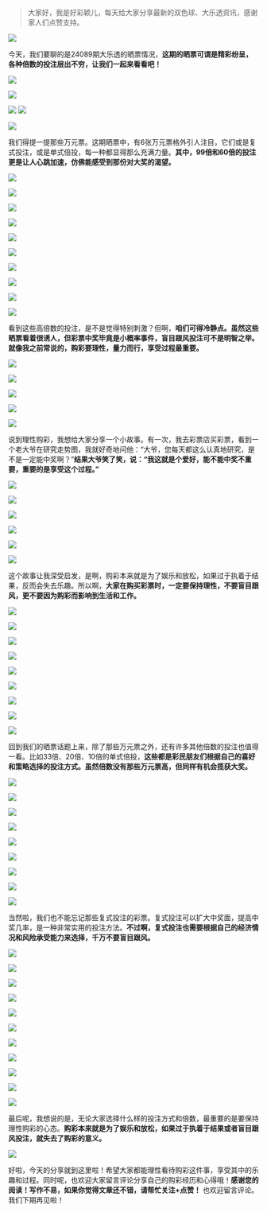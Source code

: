 > 大家好，我是好彩颖儿，每天给大家分享最新的双色球、大乐透资讯，感谢家人们点赞支持。

![](https://cdn.jsdelivr.net/gh/wangwenjie1314/PicCDN/2024-7-12/1720763627240-image.png)


今天，我们要聊的是24089期大乐透的晒票情况，**这期的晒票可谓是精彩纷呈，各种倍数的投注层出不穷，让我们一起来看看吧！**

![](https://cdn.jsdelivr.net/gh/wangwenjie1314/PicCDN/2024-8-3/1722656851392-image.png)

![](https://cdn.jsdelivr.net/gh/wangwenjie1314/PicCDN/2024-8-3/1722656864967-image.png)

![](https://cdn.jsdelivr.net/gh/wangwenjie1314/PicCDN/2024-8-3/1722656872238-image.png)
![](https://cdn.jsdelivr.net/gh/wangwenjie1314/PicCDN/2024-8-3/1722656880804-image.png)

![](https://cdn.jsdelivr.net/gh/wangwenjie1314/PicCDN/2024-8-3/1722656947012-image.png)


我们得提一提那些万元票。这期晒票中，有6张万元票格外引人注目，它们或是复式投注，或是单式倍投，每一种都显得那么充满力量。**其中，99倍和60倍的投注更是让人心跳加速，仿佛能感受到那份对大奖的渴望。**

![](https://cdn.jsdelivr.net/gh/wangwenjie1314/PicCDN/2024-8-3/1722656897441-image.png)

![](https://cdn.jsdelivr.net/gh/wangwenjie1314/PicCDN/2024-8-3/1722656912930-image.png)

![](https://cdn.jsdelivr.net/gh/wangwenjie1314/PicCDN/2024-8-3/1722656928338-image.png)

![](https://cdn.jsdelivr.net/gh/wangwenjie1314/PicCDN/2024-8-3/1722656956911-image.png)


![](https://cdn.jsdelivr.net/gh/wangwenjie1314/PicCDN/2024-8-3/1722656966250-image.png)


![](https://cdn.jsdelivr.net/gh/wangwenjie1314/PicCDN/2024-8-3/1722656980025-image.png)

![](https://cdn.jsdelivr.net/gh/wangwenjie1314/PicCDN/2024-8-3/1722656990119-image.png)

![](https://cdn.jsdelivr.net/gh/wangwenjie1314/PicCDN/2024-8-3/1722656998999-image.png)


![](https://cdn.jsdelivr.net/gh/wangwenjie1314/PicCDN/2024-8-3/1722657024694-image.png)


![](https://cdn.jsdelivr.net/gh/wangwenjie1314/PicCDN/2024-8-3/1722657016627-image.png)


看到这些高倍数的投注，是不是觉得特别刺激？但啊，**咱们可得冷静点。虽然这些晒票看着很诱人，但彩票中奖毕竟是小概率事件，盲目跟风投注可不是明智之举。就像我之前常说的，购彩要理性，量力而行，享受过程最重要。**


![](https://cdn.jsdelivr.net/gh/wangwenjie1314/PicCDN/2024-8-3/1722657033653-image.png)

![](https://cdn.jsdelivr.net/gh/wangwenjie1314/PicCDN/2024-8-3/1722657041029-image.png)

![](https://cdn.jsdelivr.net/gh/wangwenjie1314/PicCDN/2024-8-3/1722657051697-image.png)

![](https://cdn.jsdelivr.net/gh/wangwenjie1314/PicCDN/2024-8-3/1722657060362-image.png)

![](https://cdn.jsdelivr.net/gh/wangwenjie1314/PicCDN/2024-8-3/1722657071878-image.png)


说到理性购彩，我想给大家分享一个小故事。有一次，我去彩票店买彩票，看到一个老大爷在研究走势图，我就好奇地问他：“大爷，您每天都这么认真地研究，是不是一定能中奖啊？”**结果大爷笑了笑，说：“我这就是个爱好，能不能中奖不重要，重要的是享受这个过程。”**


![](https://cdn.jsdelivr.net/gh/wangwenjie1314/PicCDN/2024-8-3/1722657083709-image.png)


![](https://cdn.jsdelivr.net/gh/wangwenjie1314/PicCDN/2024-8-3/1722657114190-image.png)

![](https://cdn.jsdelivr.net/gh/wangwenjie1314/PicCDN/2024-8-3/1722657106658-image.png)

![](https://cdn.jsdelivr.net/gh/wangwenjie1314/PicCDN/2024-8-3/1722657096615-image.png)


![](https://cdn.jsdelivr.net/gh/wangwenjie1314/PicCDN/2024-8-3/1722657131060-image.png)

![](https://cdn.jsdelivr.net/gh/wangwenjie1314/PicCDN/2024-8-3/1722657144393-image.png)


这个故事让我深受启发，是啊，购彩本来就是为了娱乐和放松，如果过于执着于结果，反而会失去乐趣。所以啊，**大家在购买彩票时，一定要保持理性，不要盲目跟风，更不要因为购彩而影响到生活和工作。**


![](https://cdn.jsdelivr.net/gh/wangwenjie1314/PicCDN/2024-8-3/1722657165632-image.png)

![](https://cdn.jsdelivr.net/gh/wangwenjie1314/PicCDN/2024-8-3/1722657152416-image.png)


![](https://cdn.jsdelivr.net/gh/wangwenjie1314/PicCDN/2024-8-3/1722657226484-image.png)


![](https://cdn.jsdelivr.net/gh/wangwenjie1314/PicCDN/2024-8-3/1722657208708-image.png)

![](https://cdn.jsdelivr.net/gh/wangwenjie1314/PicCDN/2024-8-3/1722657178017-image.png)


![](https://cdn.jsdelivr.net/gh/wangwenjie1314/PicCDN/2024-8-3/1722657237206-image.png)


![](https://cdn.jsdelivr.net/gh/wangwenjie1314/PicCDN/2024-8-3/1722657255739-image.png)

![](https://cdn.jsdelivr.net/gh/wangwenjie1314/PicCDN/2024-8-3/1722657247760-image.png)

![](https://cdn.jsdelivr.net/gh/wangwenjie1314/PicCDN/2024-8-3/1722657265919-image.png)


回到我们的晒票话题上来，除了那些万元票之外，还有许多其他倍数的投注也值得一看。比如33倍、20倍、10倍的单式倍投，**这些都是彩民朋友们根据自己的喜好和策略选择的投注方式。虽然倍数没有那些万元票高，但同样有机会揽获大奖。**


![](https://cdn.jsdelivr.net/gh/wangwenjie1314/PicCDN/2024-8-3/1722657335565-image.png)

![](https://cdn.jsdelivr.net/gh/wangwenjie1314/PicCDN/2024-8-3/1722657327452-image.png)

![](https://cdn.jsdelivr.net/gh/wangwenjie1314/PicCDN/2024-8-3/1722657319629-image.png)

![](https://cdn.jsdelivr.net/gh/wangwenjie1314/PicCDN/2024-8-3/1722657313538-image.png)

![](https://cdn.jsdelivr.net/gh/wangwenjie1314/PicCDN/2024-8-3/1722657305158-image.png)

![](https://cdn.jsdelivr.net/gh/wangwenjie1314/PicCDN/2024-8-3/1722657296390-image.png)

![](https://cdn.jsdelivr.net/gh/wangwenjie1314/PicCDN/2024-8-3/1722657287837-image.png)

![](https://cdn.jsdelivr.net/gh/wangwenjie1314/PicCDN/2024-8-3/1722657274454-image.png)

![](https://cdn.jsdelivr.net/gh/wangwenjie1314/PicCDN/2024-8-3/1722657349603-image.png)


当然啦，我们也不能忘记那些复式投注的彩票。复式投注可以扩大中奖面，提高中奖几率，是一种非常实用的投注方法。**不过啊，复式投注也需要根据自己的经济情况和风险承受能力来选择，千万不要盲目跟风。**

![](https://cdn.jsdelivr.net/gh/wangwenjie1314/PicCDN/2024-8-3/1722657555608-image.png)


![](https://cdn.jsdelivr.net/gh/wangwenjie1314/PicCDN/2024-8-3/1722657462591-image.png)

![](https://cdn.jsdelivr.net/gh/wangwenjie1314/PicCDN/2024-8-3/1722657457402-image.png)

![](https://cdn.jsdelivr.net/gh/wangwenjie1314/PicCDN/2024-8-3/1722657448406-image.png)

![](https://cdn.jsdelivr.net/gh/wangwenjie1314/PicCDN/2024-8-3/1722657442478-image.png)

![](https://cdn.jsdelivr.net/gh/wangwenjie1314/PicCDN/2024-8-3/1722657435230-image.png)

![](https://cdn.jsdelivr.net/gh/wangwenjie1314/PicCDN/2024-8-3/1722657427126-image.png)

![](https://cdn.jsdelivr.net/gh/wangwenjie1314/PicCDN/2024-8-3/1722657416455-image.png)

![](https://cdn.jsdelivr.net/gh/wangwenjie1314/PicCDN/2024-8-3/1722657375013-image.png)

![](https://cdn.jsdelivr.net/gh/wangwenjie1314/PicCDN/2024-8-3/1722657367217-image.png)

![](https://cdn.jsdelivr.net/gh/wangwenjie1314/PicCDN/2024-8-3/1722657357161-image.png)


最后呢，我想说的是，无论大家选择什么样的投注方式和倍数，最重要的是要保持理性购彩的心态。**购彩本来就是为了娱乐和放松，如果过于执着于结果或者盲目跟风投注，就失去了购彩的意义。**

![](https://cdn.jsdelivr.net/gh/wangwenjie1314/PicCDN/2024-7-22/1721612423569-image.png)


好啦，今天的分享就到这里啦！希望大家都能理性看待购彩这件事，享受其中的乐趣和过程。同时呢，也欢迎大家留言评论分享自己的购彩经历和心得哦！**感谢您的阅读！写作不易，如果你觉得文章还不错，请帮忙关注+点赞！** 也欢迎留言评论。我们下期再见啦！